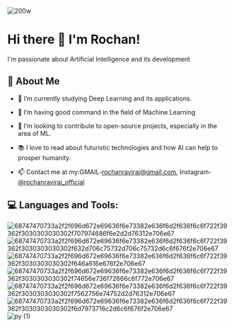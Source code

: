 ![200w](https://user-images.githubusercontent.com/85439772/187127806-33843783-3225-4109-b6bb-f83979352236.gif)


# Hi there 👋 I'm Rochan!

I'm passionate about Artificial Intelligence and its development

## 🙋 About Me 

- 🔭 I’m currently studying Deep Learning and its applications.

- 🌱 I’m having good command in the field of Machine Learning

- 👯 I’m looking to contribute to open-source projects, especially in the area of ML.

- 📚 I love to read about futuristic technologies and how AI can help to prosper humanity.

- 📫 Contact me at my:GMAIL-[rochanraviraj@gmail.com](https://mail.google.com/mail/u/0/?tab=rm&ogbl#inbox), Instagram-[@rochanraviraj_official](https://www.instagram.com/rochanraviraj_official/)

## 💻 Languages and Tools:

![68747470733a2f2f696d672e69636f6e73382e636f6d2f636f6c6f722f39362f3030303030302f707974686f6e2d2d76312e706e67](https://user-images.githubusercontent.com/85439772/187150850-952fb2e2-700e-454d-845d-cdd65a3916f8.png)
![68747470733a2f2f696d672e69636f6e73382e636f6d2f636f6c6f722f39362f3030303030302f632d706c75732d706c75732d6c6f676f2e706e67](https://user-images.githubusercontent.com/85439772/187150920-456ace37-3b8b-4b55-8a7b-bfbee09e9d17.png)
![68747470733a2f2f696d672e69636f6e73382e636f6d2f636f6c6f722f39362f3030303030302f646a616e676f2e706e67](https://user-images.githubusercontent.com/85439772/187150993-bf1001f0-db42-4565-9daa-f73fd159a2d3.png)
![68747470733a2f2f696d672e69636f6e73382e636f6d2f636f6c6f722f39362f3030303030302f74656e736f72666c6f772e706e67](https://user-images.githubusercontent.com/85439772/187151035-9358edf4-d175-42e0-b5a1-4b5f03583724.png)
![68747470733a2f2f696d672e69636f6e73382e636f6d2f636f6c6f722f39362f3030303030302f7562756e74752d2d76312e706e67](https://user-images.githubusercontent.com/85439772/187151175-62004e11-a5e0-4514-8b93-b0867915ae2d.png)
![68747470733a2f2f696d672e69636f6e73382e636f6d2f636f6c6f722f39362f3030303030302f6d7973716c2d6c6f676f2e706e67](https://user-images.githubusercontent.com/85439772/187151201-4dcfa6b6-e136-46ee-8758-6dbed0ce92a7.png)
![py (1)](https://user-images.githubusercontent.com/85439772/187157195-334dffa4-a036-4fd0-bfb2-9b10ac541e34.png)
